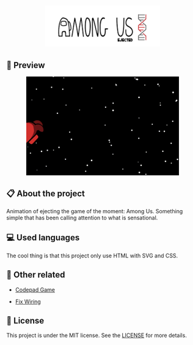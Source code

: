 
<h1 align="center">
    <img src="./images/logo-repo-among.png" alt="Netflix Clone by Jhony Walker" width="300px" />
</h1>

## :movie_camera: Preview

<p align="center"><img src="./images/ejected-preview.gif" alt="Ejected" width="400px" /></p>

## :clipboard: About the project

Animation of ejecting the game of the moment: Among Us. Something simple that has been calling attention to what is sensational.

## :computer: Used languages

The cool thing is that this project only use HTML 
with SVG and CSS.

## :floppy_disk: Other related

- [Codepad Game](https://github.com/JhonyWalker-pixel/among-us-codepad)

- [Fix Wiring](https://github.com/JhonyWalker-pixel/fix-wiring-among-us)


## :book: License

This project is under the MIT license. See the [LICENSE](LICENSE.md) for more details.

